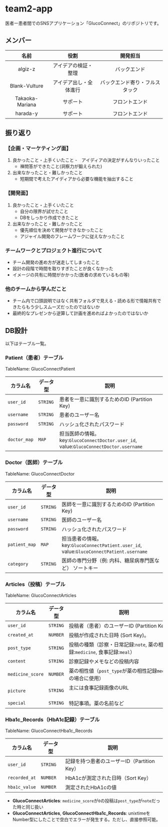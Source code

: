 # team2-app
医者ー患者間でのSNSアプリケーション「GlucoConnect」のリポジトリです。

## メンバー
|名前|役割|開発担当|
|:-:|:-:|:-:|
|algiz-z|アイデアの検証・整理|バックエンド|
|Blank-Vulture|アイデア出し・全体進行|バックエンド寄り・フルスタック|
|Takaoka-Mariana|サポート|フロントエンド|
|harada-y|サポート|フロントエンド|

## 振り返り
### 【企画・マーケティング面】
1. 良かったこと・上手くいたこと
   -　アイディアの決定がすんなりいったこと
   - 禅問答ができたこと(洞察力が鍛えられた)
1. 出来なかったこと・難しかったこと
   - 短期間で考えたアイディアから必要な機能を抽出すること
### 【開発面】
1. 良かったこと・上手くいたこと
   - 自分の限界が試せたこと
   - DBをしっかり作成できたこと
1. 出来なかったこと・難しかったこと
   - 優先順位を決めて開発ができなかったこと
   - アジャイル開発のフレームワークに従えなかったこと
### チームワークとプロジェクト進行について
- チーム開発の進め方が迷走してしまったこと
- 設計の段階で時間を取りすぎたことが良くなかった
- イメージの共有に時間がかかった(医者の求めているもの等)
### 他のチームから学んだこと
- チーム内で口頭説明ではなく共有フォルダで見える・読める形で情報共有できたらもう少しスムーズだったのではないか
- 最終的なプレゼンから逆算して計画を進めればよかったのではないか


## DB設計
以下はテーブル一覧。

### Patient（患者）テーブル
TableName: GlucoConnectPatient

| カラム名        | データ型           | 説明                                                                 |
| --------------- | ------------------ | -------------------------------------------------------------------- |
| `user_id`       | `STRING`           | 患者を一意に識別するためのID (Partition Key)                          |
| `username`      | `STRING`           | 患者のユーザー名                                                      |
| `password`      | `STRING`           | ハッシュ化されたパスワード                                            |
| `doctor_map`    | `MAP`              | 担当医師の情報。key:`GlucoConnectDoctor.user_id`, value:`GlucoConnectDoctor.username`|

### Doctor（医師）テーブル
TableName: GlucoConnectDoctor

| カラム名        | データ型           | 説明                                                                  |
| --------------- | ------------------ | --------------------------------------------------------------------- |
| `user_id`       | `STRING`           | 医師を一意に識別するためのID (Partition Key)                           |
| `username`      | `STRING`           | 医師のユーザー名                                                       |
| `password`      | `STRING`           | ハッシュ化されたパスワード                                             |
| `patient_map`   | `MAP`              | 担当患者の情報。key:`GlucoConnectPatient.user_id`, value:`GlucoConnectPatient.username`|
| `category`      | `STRING`           | 医師の専門分野（例: 内科、糖尿病専門医など）  ソートキー              |

### Articles（投稿）テーブル
TableName: GlucoConnectArticles

| カラム名            | データ型           | 説明                                                                |
| ------------------- | ------------------ | ------------------------------------------------------------------- |
| `user_id`           | `STRING`           | 投稿者（患者）のユーザーID (Partition Key)                           |
| `created_at`        | `NUMBER`           | 投稿が作成された日時 (Sort Key)。                                    |
| `post_type`         | `STRING`           | 投稿の種類（診察・日常記録:`note`, 薬の相性記録:`medicine`, 食事記録:`meal`）|
| `content`           | `STRING`           | 診察記録やメモなどの投稿内容                                         |
| `medicine_score`    | `NUMBER`           | 薬の相性値（`post_type`が薬の相性記録`medicine`の場合に使用）        |
| `picture`       　　| `STRING`           | 主には食事記録画像のURL 　　　　　　　　　　　　　　　　　　　　　　|
| `special`           | `STRING`           | 特記事項。薬の名前など                                              |

### Hba1c_Records（HbA1c記録）テーブル
TableName: GlucoConnectHba1c_Records

| カラム名       | データ型         | 説明                                     |
| -------------- | ---------------- | ---------------------------------------- |
| `user_id`      | `STRING`         | 記録を持つ患者のユーザーID（Partition Key）|
| `recorded_at`  | `NUMBER`         | HbA1cが測定された日時（Sort Key）         |
| `hba1c_value`  | `NUMBER`         | 測定されたHbA1cの値                      |

- **GlucoConnectArticles**: `medicine_score`が`0`の投稿は`post_type`が`note`だった時と同じ扱い
- **GlucoConnectArticles**, **GlucoConnectHba1c_Records**: unixtimeをNumber型にしたことで空白でエラーが発生する。ただし、直接参照可能。

